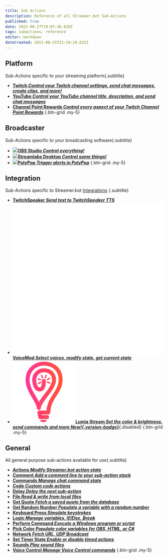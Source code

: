 ```yaml
---
title: Sub Actions
description: Reference of all Streamer.bot Sub-Actions
published: true
date: 2022-08-27T19:07:36.626Z
tags: subactions, reference
editor: markdown
dateCreated: 2021-08-25T21:34:29.815Z
---
```


## Platform
Sub-Actions specific to your streaming platform{.subtitle}

- [<i class="mdi mdi-twitch text--twitch"></i> **Twitch *Control your Twitch channel settings, send chat messages, create clips, and more!***](/en/Sub-Actions/Twitch)
- [<i class="mdi mdi-youtube text--youtube"></i>**YouTube *Control your YouTube channel title, description, and send chat messages***](/en/Sub-Actions/YouTube)
- [<i class="mdi mdi-twitch text--twitch"></i>**Channel Point Rewards *Control every aspect of your Twitch Channel Point Rewards***](/en/Sub-Actions/Rewards)
{.btn-grid .my-5}

## Broadcaster
Sub-Actions specific to your broadcasting software{.subtitle}

- [<img src="https://streamer.bot/img/integrations/obs.svg"/>**OBS Studio *Control everything!***](/en/Sub-Actions/OBS)
- [<img src="https://streamer.bot/img/integrations/streamlabs.png"/>**Streamlabs Desktop *Control some things!***](/en/Sub-Actions/Streamlabs-Desktop)
- [<img src="https://streamer.bot/img/integrations/polypop.png"/>**PolyPop *Trigger alerts in PolyPop***](/en/Sub-Actions/PolyPop)
{.btn-grid .my-5}

## Integration
Sub-Actions specific to Streamer.bot [Integrations](/en/Integrations) {.subtitle}

- [<i class="mdi mdi-speaker text--twitch"></i>**TwitchSpeaker *Send text to TwitchSpeaker TTS***](/en/Sub-Actions/TwitchSpeaker)
- [<img src="/logos/voicemod.png"/>**VoiceMod *Select voices, modify state, get current state***](/en/Sub-Actions/VoiceMod)
- [<img src="/logos/lumia_stream.png"/>**Lumia Stream *Set the color & brightness, send commands and more *New!*{.version-badge}***](/en/Sub-Actions/Lumia-Stream){.disabled}
{.btn-grid .my-5}

## General
All general purpose sub-actions available for use{.subtitle}

- [<i class="mdi mdi-lightning-bolt primary--text"></i>**Actions *Modify Streamer.bot action state***](/en/Sub-Actions/Actions)
- [<i class="mdi mdi-comment-edit primary--text"></i>**Comment *Add a comment line to your sub-action stack***](/en/Sub-Actions/Comment)
- [<i class="mdi mdi-comment-alert primary--text"></i>**Commands *Manage chat command state***](/en/Sub-Actions/Commands)
- [<i class="mdi mdi-code-braces primary--text"></i>**Code *Custom code actions***](/en/Sub-Actions/Code)
- [<i class="mdi mdi-timelapse primary--text"></i>**Delay *Delay the next sub-action***](/en/Sub-Actions/Delay)
- [<i class="mdi mdi-file-code primary--text"></i>**File *Read &amp; write from local files***](/en/Sub-Actions/File)
- [<i class="mdi mdi-comment-quote-outline primary--text"></i>**Get Quote *Fetch a saved quote from the database***](/en/Sub-Actions/Get-Quote)
- [<i class="mdi mdi-numeric primary--text"></i>**Get Random Number *Populate a variable with a random number***](/en/Sub-Actions/Get-Random-Number)
- [<i class="mdi mdi-keyboard-close primary--text"></i>**Keyboard Press *Simulate keystrokes***](/en/Sub-Actions/Keyboard-Press)
- [<i class="mdi mdi-state-machine primary--text"></i>**Logic *Manage variables, If/Else, Break***](/en/Sub-Actions/Logic)
- [<i class="mdi mdi-code-greater-than primary--text"></i>**Perform Command *Execute a Windows program or script***](/en/Sub-Actions/Perform-Command)
- [<i class="mdi mdi-format-color-fill primary--text"></i>**Pick Color *Populate color variables for OBS, HTML, or C#***](/en/Sub-Actions/Pick-Color)
- [<i class="mdi mdi-network primary--text"></i>**Network *Fetch URL, UDP Broadcast***](/en/Sub-Actions/Network)
- [<i class="mdi mdi-timer primary--text"></i>**Set Timer State *Enable or disable timed actions***](/en/Sub-Actions/Set-Timer-State)
- [<i class="mdi mdi-volume-high primary--text"></i>**Sounds *Play sound files***](/en/Sub-Actions/Sounds)
- [<i class="mdi mdi-account-voice primary--text"></i>**Voice Control *Manage Voice Control commands***](/en/Sub-Actions/Voice-Control)
{.btn-grid .my-5}